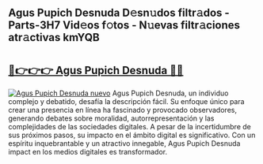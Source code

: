## Agus Pupich Desnuda D𝚎sn𝚞dos filtr𝚊dos - Parts-3H7 Vid𝚎os f𝚘tos - N𝚞evas filtr𝚊ciones atr𝚊ctivas kmYQB

# <h2><a href="http://mbc50y.tromn.icu/?c=Agus+Pupich+Desnuda">🔗👉👉👉 Agus Pupich Desnuda 🔗🔗</a></h2>

[![Agus Pupich Desnuda nuevo](https://i.imgur.com/pEAQMta.gif)](http://mbc50y.tromn.icu/?c=Agus+Pupich+Desnuda)
Agus Pupich Desnuda, un individuo complejo y debatido, desafía la descripción fácil. Su enfoque único para crear una presencia en línea ha fascinado y provocado observadores, generando debates sobre moralidad, autorrepresentación y las complejidades de las sociedades digitales. A pesar de la incertidumbre de sus próximos pasos, su impacto en el ámbito digital es significativo. Con un espíritu inquebrantable y un atractivo innegable, Agus Pupich Desnuda impact en los medios digitales es transformador.
